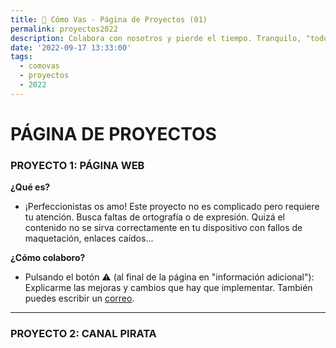```yaml
---
title: 📌 Cómo Vas - Página de Proyectos (01)
permalink: proyectos2022
description: Colabora con nosotros y pierde el tiempo. Tranquilo, "todo sirve para la jubilación".
date: '2022-09-17 13:33:00'
tags: 
  - comovas
  - proyectos
  - 2022
---
```


# PÁGINA DE PROYECTOS


### PROYECTO 1: PÁGINA WEB

<script async src="https://telegram.org/js/telegram-widget.js?15" data-telegram-post="sergiocomovas/10" data-width="100%"></script>

**¿Qué es?** 

* ¡Perfeccionistas os amo! Este proyecto no es complicado pero requiere tu atención. Busca faltas de ortografía o de expresión. Quizá el contenido no se sirva correctamente en tu dispositivo con fallos de maquetación, enlaces caídos...

**¿Cómo colaboro?**

* Pulsando el botón ⚠️ (al final de la página en "información adicional"): Explicarme las mejoras y cambios que hay que implementar. También puedes escribir un <a href="mailto:sergio@comovas.es">correo</a>.

------

### PROYECTO 2: CANAL PIRATA

<script async src="https://telegram.org/js/telegram-widget.js?15" data-telegram-post="sergiocomovas/11" data-width="100%"></script>

<script async src="https://telegram.org/js/telegram-widget.js?15" data-telegram-post="sergiocomovas/15" data-width="100%"></script>

<script async src="https://telegram.org/js/telegram-widget.js?15" data-telegram-post="sergiocomovas/12" data-width="100%"></script>

<script async src="https://telegram.org/js/telegram-widget.js?15" data-telegram-post="sergiocomovas/13" data-width="100%"></script>

<script async src="https://telegram.org/js/telegram-widget.js?15" data-telegram-post="sergiocomovas/14" data-width="100%"></script>

